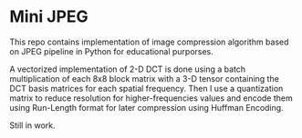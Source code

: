 # Mini JPEG

This repo contains implementation of image compression algorithm based on JPEG pipeline in Python for educational purporses. 

A vectorized implementation of 2-D DCT is done using a batch multiplication of each 8x8 block matrix with a 3-D tensor containing the DCT basis matrices for each spatial frequency.
Then I use a quantization matrix to reduce resolution for higher-frequencies values and encode them using Run-Length format for later compression using Huffman Encoding.


Still in work.
